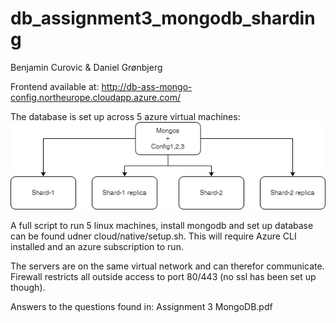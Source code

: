 # db_assignment3_mongodb_sharding

Benjamin Curovic & Daniel Grønbjerg

Frontend available at:
http://db-ass-mongo-config.northeurope.cloudapp.azure.com/

The database is set up across 5 azure virtual machines:
![mongo setup](mongo.drawio.png)

A full script to run 5 linux machines, install mongodb and set up database can be found udner cloud/native/setup.sh.
This will require Azure CLI installed and an azure subscription to run.

The servers are on the same virtual network and can therefor communicate.
Firewall restricts all outside access to port 80/443 (no ssl has been set up though).

Answers to the questions found in: Assignment 3 MongoDB.pdf